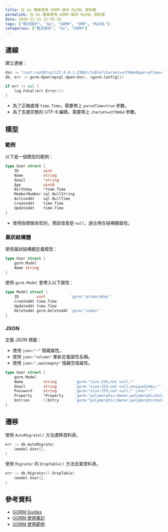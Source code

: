 ```yaml
---
title: 在 Go 專案使用 GORM 操作 MySQL 資料庫
permalink: 在-Go-專案使用-GORM-操作-MySQL-資料庫
date: 2020-11-12 22:56:28
tags: ["程式設計", "Go", "GORM", "ORM", "MySQL"]
categories: ["程式設計", "Go", "GORM"]
---
```


## 連線

建立連線：

```GO
dsn := "root:root@tcp(127.0.0.1:3306)/table?charset=utf8mb4&parseTime=true"
db, err := gorm.Open(mysql.Open(dsn), &gorm.Config{})

if err != nil {
    log.Fatal(err.Error())
}
```

- 為了正確處理 `time.Time`，需要帶上 `parseTime=true` 參數。
- 為了支援完整的 UTF-8 編碼，需要帶上 `charset=utf8mb4` 參數。

## 模型

### 範例

以下是一個模型的範例：

```GO
type User struct {
	ID           uint
	Name         string
	Email        *string
	Age          uint8
	Birthday     *time.Time
	MemberNumber sql.NullString
	ActivedAt    sql.NullTime
	CreatedAt    time.Time
	UpdatedAt    time.Time
}
```

- 使用指標做為型別，預設值會是 `null`，適合用在結構體屬性。

### 巢狀結構體

使用巢狀結構體定義模型：

```GO
type User struct {
	gorm.Model
	Name string
}
```

使用 `gorm.Model` 會帶入以下屬性：

```GO
type Model struct {
	ID        uint           `gorm:"primaryKey"`
	CreatedAt time.Time
	UpdatedAt time.Time
	DeletedAt gorm.DeletedAt `gorm:"index"`
}
```

### JSON

定義 JSON 標籤：

- 使用 `json:"-"` 隱藏屬性。
- 使用 `json:"column"` 重新定義屬性名稱。
- 使用 `json:",omitempty"` 隱藏空值屬性。

```GO
type User struct {
	gorm.Model
	Name         string        `gorm:"size:255;not null;"`
	Email        string        `gorm:"size:255;not null;uniqueIndex;"`
	Password     string        `gorm:"size:255;not null;" json:"-"`
	Property     *Property     `gorm:"polymorphic:Owner;polymorphicValue:user;" json:",omitempty"`
	Entries      []Entry       `gorm:"polymorphic:Owner;polymorphicValue:user;" json:",omitempty"`
}
```

## 遷移

使用 `AutoMigrate()` 方法遷移資料表。

```GO
err := db.AutoMigrate(
	&model.User{},
)
```

使用 `Migrator` 的 `DropTable()` 方法丟棄資料表。

```GO
err := db.Migrator().DropTable(
	&model.User{},
)
```

## 參考資料

- [GORM Guides](https://gorm.io/docs/)
- [GORM 使用筆記](https://pjchender.github.io/2020/07/22/note-gorm-%E4%BD%BF%E7%94%A8%E7%AD%86%E8%A8%98/)
- [GORM 使用範例](https://pjchender.github.io/2020/09/20/note-gorm-%E4%BD%BF%E7%94%A8%E7%AF%84%E4%BE%8B/)
